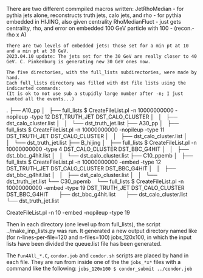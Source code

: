 There are two different commpiled macros written:
    JetRhoMedian - for pythia jets alone, reconstructs truth jets, calo jets, and rho
                 - for pythia embedded in HIJING, also given centrality
    RhoMedianFluct - just gets centrality, rho, and error on embedded 100 GeV particle with 100 - (recon.-rho x A)

    There are two levels of embedded jets: those set for a min pt at 10 and a min pt at 30 GeV.
    2023.04.10 update: The jets set for the 30 GeV are really closer to 40 GeV. C. Pinkenburg is generating new 30 GeV ones now.

    The five directories, with the full_lists subdirectories, were made by hand. 
    Each full_lists directory was filled with dst file lists using the indicarted commands:
    (It is ok to not use sub a stupidly large number after -n; I just wanted all the events...)
.
├── A10_pp
│   ├── full_lists
         $ CreateFileList.pl -n 10000000000 -nopileup -type 12 DST_TRUTH_JET DST_CALO_CLUSTER
│   │   ├── dst_calo_cluster.list
│   │   └── dst_truth_jet.list
├── A30_pp
│   ├── full_lists
         $ CreateFileList.pl -n 10000000000 -nopileup -type 11 DST_TRUTH_JET DST_CALO_CLUSTER
│   │   ├── dst_calo_cluster.list
│   │   └── dst_truth_jet.list
├── B_hijing
│   ├── full_lists
         $ CreateFileList.pl -n 10000000000 -type 4 DST_CALO_CLUSTER DST_BBC_G4HIT
│   │   ├── dst_bbc_g4hit.list
│   │   └── dst_calo_cluster.list
├── C10_ppemb
│   ├── full_lists
         $ CreateFileList.pl -n 10000000000 -embed -type 12 DST_TRUTH_JET DST_CALO_CLUSTER DST_BBC_G4HIT
│   │   ├── dst_bbc_g4hit.list
│   │   ├── dst_calo_cluster.list
│   │   └── dst_truth_jet.list
└── C30_ppemb
    └── full_lists
         $ CreateFileList.pl -n 10000000000 -embed -type 19 DST_TRUTH_JET DST_CALO_CLUSTER DST_BBC_G4HIT
        ├── dst_bbc_g4hit.list
        ├── dst_calo_cluster.list
        └── dst_truth_jet.list

 CreateFileList.pl -n 10 -embed -nopileup -type 19

 Then in each directory (one level up from full_lists), the script ../make_inp_lists.py <n-flines-per-file> <n-files> 
 was run. It generated a new output directory named like (for n-lines-per-file=120 and n-files=100) jobs_120x100,
 in which the input lists have been divided the queue.list file has been generated.

 The `Fun4All_*.C`, `condor.job` and `condor.sh` scripts are placed by hand in each file. They are run from inside one of the
 the `jobs_*x*` files with a command like the following:
    `jobs_120x100 $ condor_submit ../condor.job`
